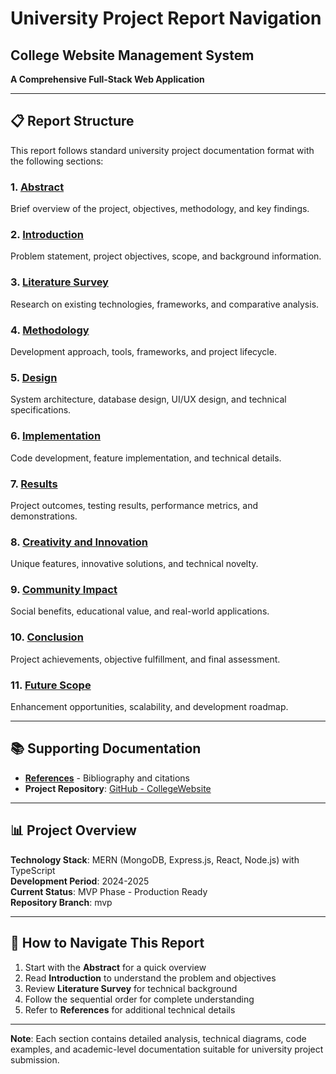 # University Project Report Navigation

## College Website Management System
**A Comprehensive Full-Stack Web Application**

---

## 📋 Report Structure

This report follows standard university project documentation format with the following sections:

### 1. [Abstract](01_ABSTRACT.md)
Brief overview of the project, objectives, methodology, and key findings.

### 2. [Introduction](02_INTRODUCTION.md)
Problem statement, project objectives, scope, and background information.

### 3. [Literature Survey](03_LITERATURE_SURVEY.md)
Research on existing technologies, frameworks, and comparative analysis.

### 4. [Methodology](04_METHODOLOGY.md)
Development approach, tools, frameworks, and project lifecycle.

### 5. [Design](05_DESIGN.md)
System architecture, database design, UI/UX design, and technical specifications.

### 6. [Implementation](06_IMPLEMENTATION.md)
Code development, feature implementation, and technical details.

### 7. [Results](07_RESULTS.md)
Project outcomes, testing results, performance metrics, and demonstrations.

### 8. [Creativity and Innovation](08_CREATIVITY_AND_INNOVATION.md)
Unique features, innovative solutions, and technical novelty.

### 9. [Community Impact](09_COMMUNITY_IMPACT.md)
Social benefits, educational value, and real-world applications.

### 10. [Conclusion](10_CONCLUSION.md)
Project achievements, objective fulfillment, and final assessment.

### 11. [Future Scope](11_FUTURE_SCOPE.md)
Enhancement opportunities, scalability, and development roadmap.

---

## 📚 Supporting Documentation

- **[References](REFERENCES.md)** - Bibliography and citations
- **Project Repository**: [GitHub - CollegeWebsite](https://github.com/barada02/CollegeWebsite)

---

## 📊 Project Overview

**Technology Stack**: MERN (MongoDB, Express.js, React, Node.js) with TypeScript  
**Development Period**: 2024-2025  
**Current Status**: MVP Phase - Production Ready  
**Repository Branch**: mvp  

---

## 🎯 How to Navigate This Report

1. Start with the **Abstract** for a quick overview
2. Read **Introduction** to understand the problem and objectives
3. Review **Literature Survey** for technical background
4. Follow the sequential order for complete understanding
5. Refer to **References** for additional technical details

---

**Note**: Each section contains detailed analysis, technical diagrams, code examples, and academic-level documentation suitable for university project submission.
